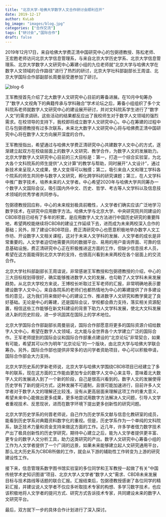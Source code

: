 ```yaml
---
title: "北京大学-哈佛大学数字人文合作研讨会顺利召开"
date: 2019-12-17
author: KvLab
bg_image: "images/blog.jpg"
categories: ["合作交流"]
tags: ["研讨会","国际合作"]
draft: false
---
```



2019年12月17日，来自哈佛大学费正清中国研究中心的包弼德教授、陈松老师、王宏甦老师访问北京大学信息管理系，与来自北京大学历史学系、北京大学信息管理系、北京大学数字人文研究中心筹建小组的九位老师就“北京大学与哈佛大学在数字人文领域的合作路径”进行了热烈的研讨，北京大学社科部副部长王周谊、北京大学国际合作部副部长周曼丽受邀参加了研讨。
<!--more-->

![blog-6](/images/blog/blog-6.jpg)

王军教授首先介绍了北大数字人文研究中心目前的筹备进展。在10月中旬筹办了“数字人文视角下的典籍传承与学科融合”学术论坛之后，筹备小组组织了多个文科院系老师就数字人文研究中心的建设展开研讨，并对文科院系学生进行了“数字人文”的需求调研。这些活动的结果都反应出了我校师生对于数字人文领域的强烈需求。在校领导的支持下，我校即将成立数字人文研究中心。中心在筹建的过程中已与包弼德教授有过多次联系，未来北大数字人文研究中心将与哈佛费正清中国研究中心将在数字人文方向展开深度的合作。

王军教授指出，希望通过与哈佛大学费正清研究中心共建数字人文中心的方式，逐渐建立起双方在校级层面上的数字人文研究、教学合作，为数字人文的发展助力。北京大学数字人文研究中心目前的三大目标是：第一，打造一个综合实验室，为北大各个文科院系的师生提供“人文计算”的教学与帮助，同时展开“人文设计”，通过新技术来呈现人文成果，使人文变得可以触摸；第二，吸引来自人文和理工学科各个院系的师生共同参与数字人文研究，孵化跨学科的研究课题；第三，在人文学科中推广数字技术，培养未来的人文学者。中心希望2020年与哈佛大学共同筹办一个数字人文国际会议，吸引国内外中文、历史、哲学、考古等人文学科以及信息技术领域的优秀学者共同参与。

包弼德教授回应称，中心的未来规划极具前瞻性，人文学者们确实应该广泛地学习数字技术，在研究中应用数字方法。哈佛大学与北京大学、中央研究院共同建设的CBDB项目已经有了多年的积累，是应用数字人文方法进行中国历史研究的重要阵地，希望两校能继续将CBDB的建设工作延续下去，进而成为未来两校深入合作的基础；另外，除了建设CBDB项目，费正清研究中心也愿意积极地举办数字人文工作坊、开设数字人文相关课程，这对于未来人文学科的发展、人文学者的成长是非常重要的。人文学者迫切地需要共同的数据平台、易用的用户查询界面、可靠的信息基础设施，费正清研究中心正在积极推进这方面的工作，但缺少信息技术人员，希望在这方面能得到北京大学的支持，也很高兴看到未来两校在各个层面上的交流合作。

北京大学社科部副部长王周谊说，非常感谢王军教授和包弼德教授的介绍，中心的三大目标规划得很好，确实能够推进数字人文的发展，也勾勒了人文学科未来发展趋势。从北京大学校方来说，王博校长听取过王军老师的汇报，非常明确地表示要建设数字人文中心，来自各院系的老师们也都热情地为中心的筹建提供了许多建设性的意见，这为我们将来做好中心的建设工作、推进数字人文研究和教学奠定了良好基础。无论是中心的筹建，还是国际会议，学校都会鼎力支持，落实相关资源配置，相信这些工作能够在新文科建设的背景下助力人文学科发展，使北大文科发展进入新的历史阶段，进一步巩固其在国际上的学术地位。

北京大学国际合作部副部长周曼丽说，国际合作部愿意将更多的国际资源介绍给数字人文中心，希望在数字人文领域，北大能与全世界各个大学建立广泛的国际合作。王军老师提到的国际会议和国际合作部重点建设的“北京论坛”非常契合，如果有可能，希望其可以作为明年“北京论坛”的一个版块，由北京大学与哈佛大学联合筹办。另外，国际合作部也提供非常多的访问学者资助项目，中心可以积极申请，国际合作部会大力支持。

北京大学历史系的罗新老师说，北京大学与哈佛大学围绕CBDB项目已经建立了多年的联系，现在这方面的工作能由更加专业的数字人文中心来主导，意味着北大数字人文的发展进入到了一个新的阶段，自己是很高兴看到的。数字人文的发展使得历史学有了新的提问方式，这种发展不可遏制，且很可能加速进行，目前许多人文学者对于数字人文的理解还比较浅，没有从更高层面来理解这项工作的重大意义，希望未来中心能做出更多成果，更多地尝试用数字方法解决人文问题，引导人文学者重视技术、反思现状，进而在数字环境下提出更多创新性的研究问题。

北京大学历史学系的何晋老师说，自己作为历史学系文献与信息化教研室的成员，能看到历史学系对典籍资料数字化的重视。但是，历史学系作为一个单纯的文科院系，缺乏技术力量和资金支持来做这方面的工作。近几年，许多学者借力数字技术产出了极具创新性的历史学研究，期待中心建立之后，能为人文学者提供更丰富、更专业的数字人文分析工具，助力这类研究的产出。数字人文研究中心筹备小组的工作为人文学者提供了一个广阔的远景，如果未来能够建立起人文研究通用平台，那么北大历史系为CBDB所做的工作，就会从下游的辅助性工作转变为上游的研究建设性工作。

接下来，信息管理系数字图书馆实验室的多位同学和王军教授一起做了有关“中国传统学术史知识图谱”项目、北京大学人文学者“数字人文”需求、CBDB未来发展目标与技术路线等话题的联合汇报。汇报结束后，包弼德教授感谢了各位同学的精彩汇报，并建议说人文学者不仅应多听取技术专家的构想、多学习数字技术，也应该积极地将人文学者的提问方式、研究方式告诉技术专家，共同建设未来的数字人文研究平台。

最后，双方就下一步的具体合作计划进行了深入探讨。